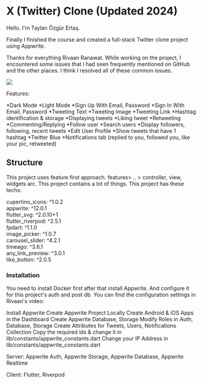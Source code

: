 # X (Twitter) Clone (Updated 2024)

Hello. I'm Taylan Özgür Ertaş. 

Finally I finished the course and created a full-stack Twitter clone project using Appwrite. 

Thanks for everything Rivaan Ranawat. While working on the project, I encountered some issues that I had seen frequently mentioned on GitHub and the other places. I think I resolved all of these common issues. 

![](https://resmim.net/cdn/2024/04/27/fohXwq.png)

Features: 

*Dark Mode
*Light Mode
*Sign Up With Email, Password
*Sign In With Email, Password
*Tweeting Text
*Tweeting Image
*Tweeting Link
*Hashtag identification & storage
*Displaying tweets
*Liking tweet
*Retweeting
*Commenting/Replying
*Follow user
*Search users
*Display followers, following, recent tweets
*Edit User Profile
*Show tweets that have 1 hashtag
*Twitter Blue
*Notifications tab (replied to you, followed you, like your pic, retweeted)

## Structure

This project uses feature first approach. features> .. > controller, view, widgets arc. This project contains a lot of things. This project has these techs: 

  cupertino_icons: ^1.0.2 <br>
  appwrite: ^12.0.1 <br>
  flutter_svg: ^2.0.10+1 <br>
  flutter_riverpod: ^2.5.1 <br>
  fpdart: ^1.1.0 <br>
  image_picker: ^1.0.7 <br>
  carousel_slider: ^4.2.1 <br>
  timeago: ^3.6.1 <br>
  any_link_preview: ^3.0.1 <br> 
  like_button: ^2.0.5 <br>

### Installation 

You need to install Docker first after that install Appwrite. And configure it for this project's auth and post db. 
You can find the configuration settings in Rivaan's video:

Install Appwrite
Create Appwrite Project Locally
Create Android & iOS Apps in the Dashboard
Create Appwrite Database, Storage
Modify Roles in Auth, Database, Storage
Create Attributes for Tweets, Users, Notifications Collection
Copy the required ids & change it in lib/constants/appwrite_constants.dart
Change your IP Address in lib/constants/appwrite_constants.dart

Server: Appwrite Auth, Appwrite Storage, Appwrite Database, Appwrite Realtime

Client: Flutter, Riverpod
